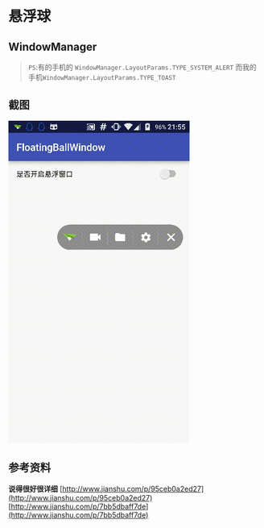 # 悬浮球

## WindowManager

>`PS`:有的手机的 `WindowManager.LayoutParams.TYPE_SYSTEM_ALERT`
>而我的手机`WindowManager.LayoutParams.TYPE_TOAST`

## 截图
![](art/A1464789483904.gif)

## 参考资料
**说得很好很详细**
[http://www.jianshu.com/p/95ceb0a2ed27](http://www.jianshu.com/p/95ceb0a2ed27)
[http://www.jianshu.com/p/7bb5dbaff7de](http://www.jianshu.com/p/7bb5dbaff7de)

